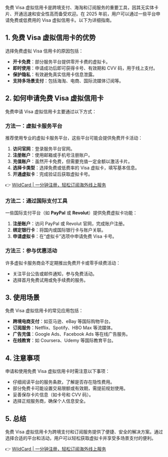 免费 Visa 虚拟信用卡是跨境支付、海淘和订阅服务的重要工具，因其无实体卡片、开通迅速和安全性高而备受欢迎。在 2025 年前，用户可以通过一些平台申请免费或低费用的 Visa 虚拟信用卡。以下为详细指南。

## 1. 免费 Visa 虚拟信用卡的优势

选择免费虚拟 Visa 信用卡的原因包括：

- **开卡免费**：部分服务平台提供零开卡费的虚拟卡。
- **即时使用**：申请成功后即可获得卡号、有效期和 CVV 码，用于线上支付。
- **保护隐私**：有效避免真实信用卡信息泄露。
- **支持多场景支付**：包括海淘、电商、国际流媒体订阅等。

## 2. 如何申请免费 Visa 虚拟信用卡

免费申请 Visa 虚拟信用卡主要通过以下方式：

### 方法一：虚拟卡服务平台

推荐使用专业的虚拟卡服务平台，这些平台可能会提供免费开卡活动：

1. **访问官网**：登录服务平台官网。
2. **注册账户**：使用邮箱或手机号注册账户。
3. **充值账户**：虽然开卡免费，但需要充值一定金额以激活卡片。
4. **选择卡类型**：选择免费或低费率的 Visa 虚拟卡，填写基本信息。
5. **开通虚拟卡**：完成验证后获取虚拟卡号。

👉 [WildCard | 一分钟注册，轻松订阅海外线上服务](https://bit.ly/bewildcard)

### 方法二：通过国际支付工具

一些国际支付平台（如 **PayPal** 或 **Revolut**）提供免费虚拟卡功能：

1. **注册账户**：访问 PayPal 或 Revolut 官网，完成账户注册。
2. **绑定银行卡**：将国内或国际银行卡与账户关联。
3. **申请虚拟卡**：在“虚拟卡”选项中申请免费 Visa 卡号。

### 方法三：参与优惠活动

许多虚拟卡服务商会不定期推出免费开卡或零手续费活动：

- 关注平台公告或邮件通知，参与免费活动。
- 选择首月免费试用或免手续费的服务。

## 3. 使用场景

免费 Visa 虚拟信用卡的常见应用包括：

- **跨境电商支付**：如亚马逊、eBay 等国际购物平台。
- **订阅服务**：Netflix、Spotify、HBO Max 等流媒体。
- **广告充值**：Google Ads、Facebook Ads 等在线广告服务。
- **在线教育**：如 Coursera、Udemy 等国际教育平台。

## 4. 注意事项

申请和使用免费 Visa 虚拟信用卡时需注意以下事项：

- 仔细阅读平台的服务条款，了解是否存在隐性费用。
- 部分免费卡可能设置交易限额或有效期，需提前规划使用。
- 妥善保存卡片信息（如卡号和 CVV 码）。
- 选择正规服务商，确保个人信息安全。

## 5. 总结

免费 Visa 虚拟信用卡为跨境支付和订阅服务提供了便捷、安全的解决方案。通过选择合适的平台和活动，用户可以轻松获取虚拟卡并享受多场景支付的便利。

👉 [WildCard | 一分钟注册，轻松订阅海外线上服务](https://bit.ly/bewildcard)